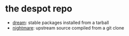 # the despot repo

- <a href="dream">dream</a>: stable packages installed from a tarball
- <a href="nightmare">nightmare</a>: upstream source compiled from a git clone

